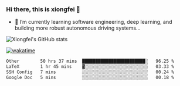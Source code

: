 ### Hi there, this is xiongfei 👋


- 🌱 I’m currently learning software engineering, deep learning, and building more robust autonomous driving systems...

<!--
**X1on9f31/X1on9f31** is a ✨ _special_ ✨ repository because its `README.md` (this file) appears on your GitHub profile.
Here are some ideas to get you started:
-->

![Xiongfei's GitHub stats](https://github-readme-stats.vercel.app/api?username=X1on9f31)


[![wakatime](https://wakatime.com/badge/user/9e8d5516-d162-43e7-9563-87295d455a71.svg)](https://wakatime.com/@9e8d5516-d162-43e7-9563-87295d455a71)

<!--START_SECTION:waka-->

```txt
Other        50 hrs 37 mins  ████████████████████████░   96.25 %
LaTeX        1 hr 45 mins    ▓░░░░░░░░░░░░░░░░░░░░░░░░   03.33 %
SSH Config   7 mins          ░░░░░░░░░░░░░░░░░░░░░░░░░   00.24 %
Google Doc   5 mins          ░░░░░░░░░░░░░░░░░░░░░░░░░   00.18 %
```

<!--END_SECTION:waka-->

